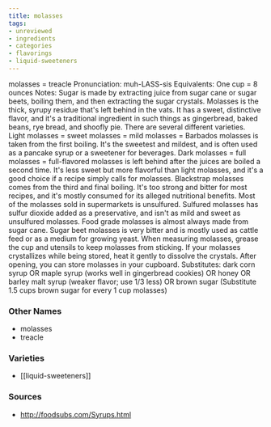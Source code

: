 ```yaml
---
title: molasses
tags:
- unreviewed
- ingredients
- categories
- flavorings
- liquid-sweeteners
---
```

molasses = treacle Pronunciation: muh-LASS-sis Equivalents: One cup = 8 ounces Notes: Sugar is made by extracting juice from sugar cane or sugar beets, boiling them, and then extracting the sugar crystals. Molasses is the thick, syrupy residue that's left behind in the vats. It has a sweet, distinctive flavor, and it's a traditional ingredient in such things as gingerbread, baked beans, rye bread, and shoofly pie. There are several different varieties. Light molasses = sweet molasses = mild molasses = Barbados molasses is taken from the first boiling. It's the sweetest and mildest, and is often used as a pancake syrup or a sweetener for beverages. Dark molasses = full molasses = full-flavored molasses is left behind after the juices are boiled a second time. It's less sweet but more flavorful than light molasses, and it's a good choice if a recipe simply calls for molasses. Blackstrap molasses comes from the third and final boiling. It's too strong and bitter for most recipes, and it's mostly consumed for its alleged nutritional benefits. Most of the molasses sold in supermarkets is unsulfured. Sulfured molasses has sulfur dioxide added as a preservative, and isn't as mild and sweet as unsulfured molasses. Food grade molasses is almost always made from sugar cane. Sugar beet molasses is very bitter and is mostly used as cattle feed or as a medium for growing yeast. When measuring molasses, grease the cup and utensils to keep molasses from sticking. If your molasses crystallizes while being stored, heat it gently to dissolve the crystals. After opening, you can store molasses in your cupboard. Substitutes: dark corn syrup OR maple syrup (works well in gingerbread cookies) OR honey OR barley malt syrup (weaker flavor; use 1/3 less) OR brown sugar (Substitute 1.5 cups brown sugar for every 1 cup molasses)

### Other Names

* molasses
* treacle

### Varieties

* [[liquid-sweeteners]]

### Sources
* http://foodsubs.com/Syrups.html
